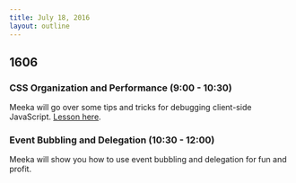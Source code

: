 ```yaml
---
title: July 18, 2016
layout: outline
---
```


## 1606

### CSS Organization and Performance (9:00 - 10:30)

Meeka will go over some tips and tricks for debugging client-side JavaScript. [Lesson here][lesson].

[lesson]: https://github.com/turingschool/lesson_plans/blob/master/ruby_04-apis_and_scalability/debugging_javascript.markdown

### Event Bubbling and Delegation (10:30 - 12:00)

Meeka will show you how to use event bubbling and delegation for fun and profit.

[lesson]: http://frontend.turing.io/lessons/event-bubbling-and-delegation.html

